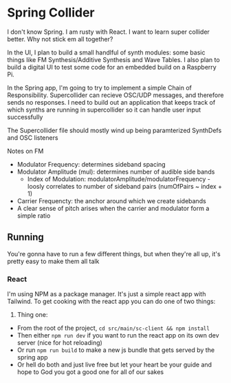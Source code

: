 # Spring Collider
I don't know Spring. I am rusty with React. I want to learn super collider better. Why not stick em all together?

In the UI, I plan to build a small handlful of synth modules: some basic things like FM Synthesis/Additive Synthesis and Wave Tables.
I also plan to build a digital UI to test some code for an embedded build on a Raspberry Pi.

In the Spring app, I'm going to try to implement a simple Chain of Responsibility. Supercollider can recieve OSC/UDP messages, and therefore sends no responses.
I need to build out an application that keeps track of which synths are running in supercollider so it can handle user input successfully

The Supercollider file should mostly wind up being paramterized SynthDefs and OSC listeners

Notes on FM
- Modulator Frequency: determines sideband spacing
- Modulator Amplitude (mul): determines number of audible side bands
  - Index of Modulation: modulatorAmplitude/modulatorFrequency - loosly correlates to number of sideband pairs (numOfPairs ~ index + 1)
- Carrier Frequencty: the anchor around which we create sidebands
- A clear sense of pitch arises when the carrier and modulator form a simple ratio

## Running
You're gonna have to run a few different things, but when they're all up, it's pretty easy to make them all talk

### React
I'm using NPM as a package manager. It's just a simple react app with Tailwind. To get cooking with the react app you can do one of two things:
1. Thing one:
 - From the root of the project, `cd src/main/sc-client && npm install`
 - Then either `npm run dev` if you want to run the react app on its own dev server (nice for hot reloading)
 - Or run `npm run build` to make a new js bundle that gets served by the spring app
 - Or hell do both and just live free but let your heart be your guide and hope to God you got a good one for all of our sakes
